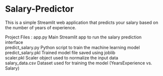 # Salary-Predictor

This is a simple Streamlit web application that predicts your salary based on the number of years of experience.

Project Files :
app.py	            Main Streamlit app to run the salary prediction interface<br>
predict_salary.py	  Python script to train the machine learning model<br>
predict_salary.pkl	Trained model file saved using joblib<br>
scaler.pkl	        Scaler object used to normalize the input data<br>
salary_data.csv	    Dataset used for training the model (YearsExperience vs. Salary)<br>
